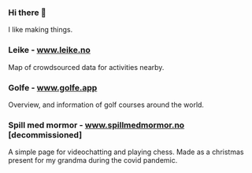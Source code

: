 ### Hi there 👋

I like making things. 

### Leike - www.leike.no

Map of crowdsourced data for activities nearby.


### Golfe - www.golfe.app

Overview, and information of golf courses around the world.


### Spill med mormor - www.spillmedmormor.no [decommissioned]

A simple page for videochatting and playing chess. Made as a christmas present for my grandma during the covid pandemic. 




<!--
**bjornosal/bjornosal** is a ✨ _special_ ✨ repository because its `README.md` (this file) appears on your GitHub profile.

Here are some ideas to get you started:

- 🔭 I’m currently working on ...
- 🌱 I’m currently learning ...
- 👯 I’m looking to collaborate on ...
- 🤔 I’m looking for help with ...
- 💬 Ask me about ...
- 📫 How to reach me: ...
- 😄 Pronouns: ...
- ⚡ Fun fact: ...
-->
